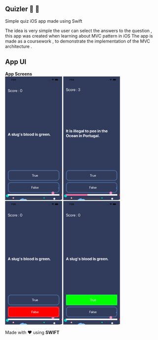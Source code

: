## Quizler :tada: :rocket:
Simple quiz iOS app made using Swift 

The idea is very simple the user can select the answers to the question , this app was created when learning about MVC pattern in iOS 
The app is made as a coursework , to demonstrate the implementation of the MVC architecture .

## App UI
**App Screens**<br>
<img src="screenshots/one.png" alt="onboarding image" height="400" />
<img src="screenshots/two.png" alt="onboarding image" height="400" />
<img src="screenshots/three.png" alt="onboarding image" height="400" />
<img src="screenshots/four.png" alt="four" height="400" />

Made with ❤️  using **SWIFT**
